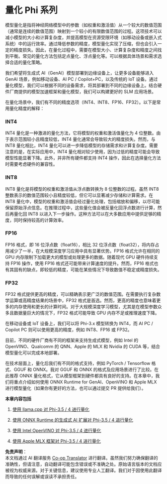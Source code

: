 <!--
CO_OP_TRANSLATOR_METADATA:
{
  "original_hash": "418c693c63cc0e817dc560558f730a7a",
  "translation_date": "2025-04-03T07:01:12+00:00",
  "source_file": "md\\01.Introduction\\04\\QuantifyingPhi.md",
  "language_code": "zh"
}
-->
# **量化 Phi 系列**

模型量化是指将神经网络模型中的参数（如权重和激活值）从一个较大的数值范围（通常是连续的数值范围）映射到一个较小的有限数值范围的过程。这项技术可以减小模型的大小和计算复杂度，并提高模型在资源受限环境（如移动设备或嵌入式系统）中的运行效率。通过降低参数的精度，模型量化实现了压缩，但也会引入一定的精度损失。因此，在量化过程中，需要在模型大小、计算复杂度和精度之间找到平衡。常见的量化方法包括定点量化、浮点量化等。可以根据具体场景和需求选择合适的量化策略。

我们希望将生成式 AI（GenAI）模型部署到边缘设备上，让更多设备能够进入 GenAI 场景，例如移动设备、AI PC / Copilot+PC，以及传统的 IoT 设备。通过量化模型，我们可以根据不同的设备需求，将其部署到不同的边缘设备上。结合硬件厂商提供的模型加速框架和量化模型，我们可以构建更好的 SLM 应用场景。

在量化场景中，我们有不同的精度选项（INT4、INT8、FP16、FP32）。以下是常用量化精度的解释：

### **INT4**

INT4 量化是一种激进的量化方法，它将模型的权重和激活值量化为 4 位整数。由于表示范围较小且精度较低，INT4 量化通常会导致较大的精度损失。然而，与 INT8 量化相比，INT4 量化可以进一步降低模型的存储需求和计算复杂度。需要注意的是，在实际应用中，INT4 量化相对较少使用，因为过低的精度可能会导致模型性能显著下降。此外，并非所有硬件都支持 INT4 操作，因此在选择量化方法时需要考虑硬件的兼容性。

### **INT8**

INT8 量化是将模型的权重和激活值从浮点数转换为 8 位整数的过程。虽然 INT8 整数表示的数值范围较小且精度较低，但它可以显著减少存储和计算需求。在 INT8 量化中，模型的权重和激活值会经过量化处理，包括缩放和偏移，以尽可能保留原始浮点信息。在推理过程中，这些量化值会被反量化回浮点数进行计算，然后再量化回 INT8 以进入下一步操作。这种方法可以在大多数应用中提供足够的精度，同时保持较高的计算效率。

### **FP16**

FP16 格式，即 16 位浮点数（float16），相比 32 位浮点数（float32），将内存占用减少了一半，在大规模深度学习应用中具有显著优势。FP16 格式允许在相同的 GPU 内存限制下加载更大的模型或处理更多的数据。随着现代 GPU 硬件持续支持 FP16 操作，使用 FP16 格式还可能带来计算速度的提升。然而，FP16 格式也有其固有的缺点，即较低的精度，可能在某些情况下导致数值不稳定或精度损失。

### **FP32**

FP32 格式提供更高的精度，可以精确表示更广泛的数值范围。在需要执行复杂数学运算或高精度结果的场景中，FP32 格式是首选。然而，更高的精度也意味着更多的内存使用和更长的计算时间。对于大规模深度学习模型，尤其是在模型参数众多且数据量巨大的情况下，FP32 格式可能导致 GPU 内存不足或推理速度下降。

在移动设备或 IoT 设备上，我们可以将 Phi-3.x 模型转换为 INT4，而 AI PC / Copilot PC 则可以使用更高的精度，例如 INT8、FP16 或 FP32。

目前，不同的硬件厂商有不同的框架来支持生成式模型，例如 Intel 的 OpenVINO、Qualcomm 的 QNN、Apple 的 MLX 和 Nvidia 的 CUDA 等，结合模型量化可以完成本地部署。

在技术层面上，量化后我们有不同的格式支持，例如 PyTorch / Tensorflow 格式、GGUF 和 ONNX。我对 GGUF 和 ONNX 的格式及应用场景进行了比较。在此推荐 ONNX 量化格式，它从模型框架到硬件都具有良好的支持。在本章中，我们将重点介绍如何使用 ONNX Runtime for GenAI、OpenVINO 和 Apple MLX 进行模型量化（如果你有更好的方法，也可以通过提交 PR 提供给我们）。

**本章内容包括**

1. [使用 llama.cpp 对 Phi-3.5 / 4 进行量化](./UsingLlamacppQuantifyingPhi.md)

2. [使用 ONNX Runtime 的生成式 AI 扩展对 Phi-3.5 / 4 进行量化](./UsingORTGenAIQuantifyingPhi.md)

3. [使用 Intel OpenVINO 对 Phi-3.5 / 4 进行量化](./UsingIntelOpenVINOQuantifyingPhi.md)

4. [使用 Apple MLX 框架对 Phi-3.5 / 4 进行量化](./UsingAppleMLXQuantifyingPhi.md)

**免责声明**：  
本文档通过 AI 翻译服务 [Co-op Translator](https://github.com/Azure/co-op-translator) 进行翻译。虽然我们努力确保翻译的准确性，但请注意，自动翻译可能包含错误或不准确之处。原始语言版本的文档应被视为权威来源。对于关键信息，建议使用专业人工翻译。我们对于因使用此翻译而导致的任何误解或误读不承担责任。
